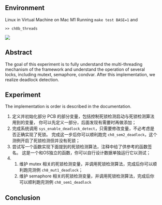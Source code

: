 ## Environment
Linux in Virtual Machine on Mac M1
Running `make test BASE=1` and 
```
>> ch8b_threads
```

![](https://s2.loli.net/2022/11/26/KMkxcVwryI3bRhp.png)
## Abstract
The goal of this experiment is to fully understand the multi-threading mechanism of the framework and understand the operation of several locks, including mutext, semaphore, condvar.  After this implementation, we realize deadlock detection.


## Experiment
The implementation is order is described in the documentation.

1. 定义并初始化部分 PCB 的部分变量，包括控制死锁检测启动与死锁检测算法用到的变量， 你可以先定义一部分，后面发现有需要时再做添加；
2. 完成系统调用 `sys_enable_deadlock_detect`，只需要修改变量，不必考虑是否正确实现了死锁。 完成这一步后你可以顺利跑完 `ch8_sem2_deadlock`，这个测例开启了死锁检测但并没有死锁；
3. 尝试写一个函数实现下面提到的死锁检测算法，注释中给了供参考的函数签名。 这是一个和OS独立的函数，你可以自行设计数据单独运行它以测试；
4. 
	1. 维护 mutex 相关的死锁检测变量，并调用死锁检测算法，完成后你可以顺利跑完测例 `ch8_mut1_deadlock`；
	2. 维护 semaphore 相关的死锁检测变量，并调用死锁检测算法，完成后你可以顺利跑完测例 `ch8_sem1_deadlock`

## Conclusion